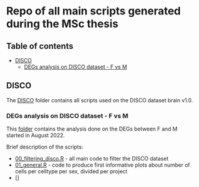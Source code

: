 # Repo of all main scripts generated during the MSc thesis

## Table of contents
* [DISCO](#disco)
  * [DEGs analysis on DISCO dataset - F vs M](#degs-analysis-on-disco-dataset---f-vs-m)


## DISCO

The [DISCO](DISCO/) folder contains all scripts used on the DISCO dataset brain v1.0. 

### DEGs analysis on DISCO dataset - F vs M

This [folder](DISCO/DEGs) contains the analysis done on the DEGs between F and M started in August 2022. 

Brief description of the scripts:
* [00_filtering_disco.R](DISCO/DEGs/00_filtering_disco.R) - all main code to filter the DISCO dataset
* [01_general.R](DISCO/DEGs/01_general.R) - code to produce first informative plots about number of cells per celltype per sex, divided per project
* []
